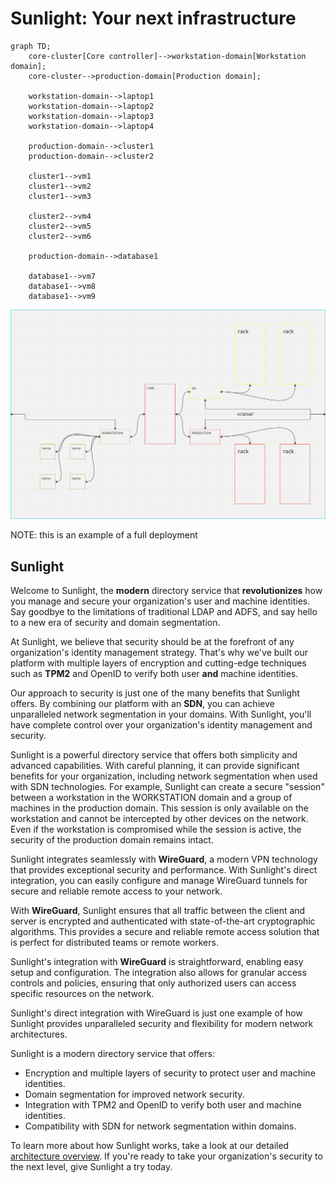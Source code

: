 # Sunlight: Your next infrastructure

```mermaid
graph TD;
    core-cluster[Core controller]-->workstation-domain[Workstation domain];
    core-cluster-->production-domain[Production domain];
    
    workstation-domain-->laptop1
    workstation-domain-->laptop2
    workstation-domain-->laptop3
    workstation-domain-->laptop4
    
    production-domain-->cluster1
    production-domain-->cluster2
    
    cluster1-->vm1
    cluster1-->vm2
    cluster1-->vm3
    
    cluster2-->vm4
    cluster2-->vm5
    cluster2-->vm6

    production-domain-->database1
    
    database1-->vm7
    database1-->vm8
    database1-->vm9
```

![Network](./docs/media/network.png)

NOTE: this is an example of a full deployment

## Sunlight

Welcome to Sunlight, the **modern** directory service that **revolutionizes** how you manage and secure your organization's user
and machine identities. Say goodbye to the limitations of traditional LDAP and ADFS, and say hello to a new era of 
security and domain segmentation.

At Sunlight, we believe that security should be at the forefront of any organization's identity management strategy. 
That's why we've built our platform with multiple layers of encryption and cutting-edge techniques such as **TPM2** and 
OpenID to verify both user **and** machine identities.

Our approach to security is just one of the many benefits that Sunlight offers. By combining our platform with an **SDN**, 
you can achieve unparalleled network segmentation in your domains. With Sunlight, you'll have complete control over your 
organization's identity management and security.

Sunlight is a powerful directory service that offers both simplicity and advanced capabilities. With careful planning, 
it can provide significant benefits for your organization, including network segmentation when used with SDN 
technologies. For example, Sunlight can create a secure "session" between a workstation in the WORKSTATION domain and 
a group of machines in the production domain. This session is only available on the workstation and cannot be 
intercepted by other devices on the network. Even if the workstation is compromised while the session is active, 
the security of the production domain remains intact.

Sunlight integrates seamlessly with **WireGuard**, a modern VPN technology that provides exceptional security and 
performance. With Sunlight's direct integration, you can easily configure and manage WireGuard tunnels for secure 
and reliable remote access to your network.

With **WireGuard**, Sunlight ensures that all traffic between the client and server is encrypted and authenticated 
with state-of-the-art cryptographic algorithms. This provides a secure and reliable remote access solution that 
is perfect for distributed teams or remote workers.

Sunlight's integration with **WireGuard** is straightforward, enabling easy setup and configuration. The integration also 
allows for granular access controls and policies, ensuring that only authorized users can access specific resources 
on the network.

Sunlight's direct integration with WireGuard is just one example of how Sunlight provides unparalleled security and flexibility for modern network architectures.

Sunlight is a modern directory service that offers:
- Encryption and multiple layers of security to protect user and machine identities.
- Domain segmentation for improved network security.
- Integration with TPM2 and OpenID to verify both user and machine identities.
- Compatibility with SDN for network segmentation within domains.

To learn more about how Sunlight works, take a look at our detailed [architecture overview](./docs/architecture.md). If you're ready to take your 
organization's security to the next level, give Sunlight a try today.